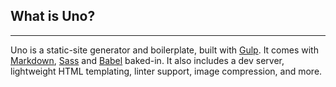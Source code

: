## What is Uno?
---
Uno is a static-site generator and boilerplate, built with [Gulp](http://gulpjs.com/). It comes with [Markdown](https://daringfireball.net/projects/markdown/syntax), [Sass](https://sass-lang.com/) and [Babel](https://babeljs.io/) baked-in. It also includes a dev server, lightweight HTML templating, linter support, image compression, and more.

